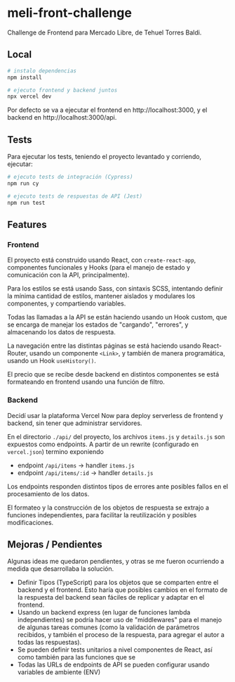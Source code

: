 # meli-front-challenge

Challenge de Frontend para Mercado Libre, de Tehuel Torres Baldi.

## Local 

```bash
# instalo dependencias
npm install

# ejecuto frontend y backend juntos
npx vercel dev
```

Por defecto se va a ejecutar el frontend en http://localhost:3000, y el backend en http://localhost:3000/api.

## Tests

Para ejecutar los tests, teniendo el proyecto levantado y corriendo, ejecutar: 

```bash
# ejecuto tests de integración (Cypress)
npm run cy
```

```bash
# ejecuto tests de respuestas de API (Jest)
npm run test
```

## Features

### Frontend

El proyecto está construido usando React, con `create-react-app`, componentes funcionales y Hooks (para el manejo de estado y comunicación con la API, principalmente).

Para los estilos se está usando Sass, con sintaxis SCSS, intentando definir la mínima cantidad de estilos, mantener aislados y modulares los componentes, y compartiendo variables.

Todas las llamadas a la API se están haciendo usando un Hook custom, que se encarga de manejar los estados de "cargando", "errores", y almacenando los datos de respuesta.

La navegación entre las distintas páginas se está haciendo usando React-Router, usando un componente `<Link>`, y también de manera programática, usando un Hook `useHistory()`.

El precio que se recibe desde backend en distintos componentes se está formateando en frontend usando una función de filtro.

### Backend

Decidí usar la plataforma Vercel Now para deploy serverless de frontend y backend, sin tener que administrar servidores. 

En el directorio `./api/` del proyecto, los archivos `items.js` y `details.js` son expuestos como endpoints. A partir de un rewrite (configurado en `vercel.json`) termino exponiendo

- endpoint `/api/items` -> handler `items.js`
- endpoint `/api/items/:id` -> handler `details.js`

Los endpoints responden distintos tipos de errores ante posibles fallos en el procesamiento de los datos.

El formateo y la construcción de los objetos de respuesta se extrajo a funciones independientes, para facilitar la reutilización y posibles modificaciones.

## Mejoras / Pendientes

Algunas ideas me quedaron pendientes, y otras se me fueron ocurriendo a medida que desarrollaba la solución.

- Definir Tipos (TypeScript) para los objetos que se comparten entre el backend y el frontend. Esto haría que posibles cambios en el formato de la respuesta del backend sean fáciles de replicar y adaptar en el frontend.
- Usando un backend express (en lugar de funciones lambda independientes) se podría hacer uso de "middlewares" para el manejo de algunas tareas comunes (como la validación de parámetros recibidos, y también el proceso de la respuesta, para agregar el autor a todas las respuestas).
- Se pueden definir tests unitarios a nivel componentes de React, así como también para las funciones que se 
- Todas las URLs de endpoints de API se pueden configurar usando variables de ambiente (ENV)